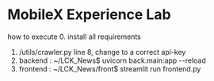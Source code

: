 # MobileX Experience Lab

how to execute
0. install all requirements
1. /utils/crawler.py line 8, change to a correct api-key
2. backend  : ~/LCK_News$        uvicorn back.main:app --reload
3. frontend : ~/LCK_News/front$  streamlit run frontend.py
